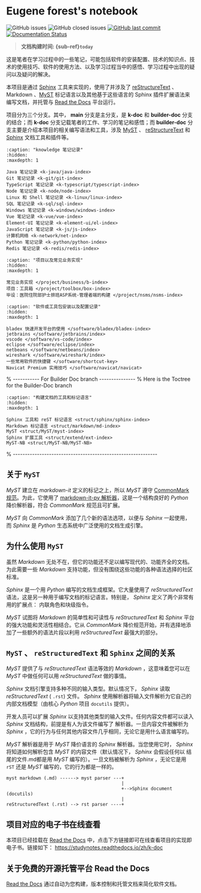 # Eugene forest's notebook

![GitHub issues](https://img.shields.io/github/issues/Eugene-Forest/NoteBook)
![GitHub closed issues](https://img.shields.io/github/issues-closed-raw/Eugene-Forest/NoteBook)
[![GitHub last commit][github-badge]][github-link]
[![Documentation Status][rtd-badge]][rtd-link]

> **文档构建时间: {sub-ref}`today`**

这是笔者在学习过程中的一些笔记，可能包括软件的安装配置、技术的知识点、技术的使用技巧、软件的使用方法、以及学习过程当中的感悟、学习过程中出现的疑问以及疑问的解决。

本项目是通过 [Sphinx](https://www.sphinx-doc.org/zh_CN/master/index.html) 工具来实现的，使用了并涉及了 [reStructureText](https://www.sphinx-doc.org/zh_CN/master/usage/restructuredtext/index.html) 、 Markdown 、[MyST](https://myst-parser.readthedocs.io/en/latest/index.html) 标记语言以及其他基于这些语言的 Sphinx 插件扩展语法来编写文档，并托管与 [Read the Docs](https://readthedocs.org/) 平台运行。

项目分为三个分支。其中， **main** 分支是主分支，是 **k-doc** 和 **builder-doc** 分支的结合；而 **k-doc** 分支记载笔者的工作、学习的笔记和感悟；而 **builder-doc** 分支主要是介绍本项目的相关编写语法和工具，涉及 [MyST](https://myst-parser.readthedocs.io/en/latest/index.html) 、 [reStructureText](https://www.sphinx-doc.org/zh_CN/master/usage/restructuredtext/index.html) 和 [Sphinx](https://www.sphinx-doc.org/zh_CN/master/index.html) 文档工具和插件等。

```{toctree}
:caption: "knowledge 笔记记录"
:hidden:
:maxdepth: 1

Java 笔记记录 <k-java/java-index>
Git 笔记记录 <k-git/git-index>
TypeScript 笔记记录 <k-typescript/typescript-index>
Node 笔记记录 <k-node/node-index>
Linux 和 Shell 笔记记录 <k-linux/linux-index>
SQL 笔记记录 <k-sql/sql-index>
Windows 笔记记录 <k-windows/windows-index>
Vue 笔记记录 <k-vue/vue-index>
Element-UI 笔记记录 <k-element-ui/el-index>
JavaScript 笔记记录 <k-js/js-index>
计算机网络 <k-network/net-index>
Python 笔记记录 <k-python/python-index>
Redis 笔记记录 <k-redis/redis-index>
```

<!-- For Project -->

```{toctree}
:caption: "项目以及常见业务实现"
:hidden:
:maxdepth: 1

常见业务实现 </project/business/b-index>
项目：工具箱 </project/toolbox/box-index>
毕设：医院住院部护士排班ASP系统-管理者端的构建 </project/nsms/nsms-index>
```

<!-- For Software -->

```{toctree}
:caption: "软件或工具包安装以及配置记录"
:hidden:
:maxdepth: 1

bladex 快速开发平台的使用 </software/bladex/bladex-index>
jetbrains </software/jetbrains/index>
vscode </software/vs-code/index>
eclipse </software/eclipse/index>
netbeans </software/netbeans/index>
wireshark </software/wireshark/index>
一些常用软件的快捷键 </software/shortcut-key>
Navicat Premium 实用技巧 </software/navicat/navicat>
```

% ----------- For Builder Doc branch ---------------
% Here is the Toctree for the Builder-Doc branch  

```{toctree}
:caption: "构建文档的工具和标记语言"
:hidden:
:maxdepth: 1

Sphinx 工具和 reST 标记语言 <struct/sphinx/sphinx-index>
Markdown 标记语言 <struct/markdown/md-index>
MyST <struct/MyST/myst-index>
Sphinx 扩展工具 <struct/extend/ext-index>
MyST-NB <struct/MyST-NB/MyST-NB>
```

% ------------------------------------------------------------

## 关于 `MyST`

*MyST* 建立在 *markdown-it* 定义的标记之上，所以 *MyST* 遵守 [CommonMark 规范](https://spec.commonmark.org/)。为此，它使用了 [markdown-it-py 解析器](https://github.com/executablebooks/markdown-it-py)，这是一个结构良好的 *Python* 降价解析器，符合 *CommonMark* 规范且可扩展。

*MyST* 向 *CommonMark* 添加了几个新的语法选项，以便与 *Sphinx* 一起使用，而 *Sphinx* 是 *Python* 生态系统中广泛使用的文档生成引擎。

## 为什么使用 `MyST`

虽然 *Markdown* 无处不在，但它的功能还不足以编写现代的、功能齐全的文档。为此需要一些 *Markdown* 支持功能，但没有围绕这些功能的各种语法选择的社区标准。

*Sphinx* 是一个用 *Python* 编写的文档生成框架。它大量使用了 *reStructuredText* 语法，这是另一种用于编写文档的标记语言。特别是， *Sphinx* 定义了两个非常有用的扩展点： 内联角色和块级指令。

*MyST* 试图将 *Markdown* 的简单性和可读性与 *reStructuredText* 和 *Sphinx* 平台的强大功能和灵活性相结合。它从 *CommonMark* 降价规范开始，并有选择地添加了一些额外的语法片段以利用 *reStructuredText* 最强大的部分。

## `MyST` 、 `reStructuredText` 和 `Sphinx` 之间的关系

*MyST* 提供了与 *reStructuredText* 语法等效的 *Markdown* ，这意味着您可以在 *MyST* 中做任何可以用 *reStructuredText* 做的事情。

*Sphinx* 文档引擎支持多种不同的输入类型。默认情况下， *Sphinx* 读取 *reStructuredText* ( `.rst`) 文件。 *Sphinx* 使用解析器将输入文件解析为它自己的内部文档模型（由核心 *Python* 项目 `docutils` 提供）。

开发人员可以扩展 *Sphinx* 以支持其他类型的输入文件。任何内容文件都可以读入 *Sphinx* 文档结构，前提是有人为该文件编写了 解析器。一旦内容文件被解析为 *Sphinx* ，它的行为与任何其他内容文件几乎相同，无论它是用什么语言编写的。

*MyST* 解析器是用于 *MyST* 降价语言的 *Sphinx* 解析器。当您使用它时， *Sphinx* 将知道如何解析包含 *MyST* 的内容文件（默认情况下， *Sphinx* 会假设任何以 结尾的文件.md都是用 *MyST* 编写的）。一旦文档被解析为 *Sphinx* ，无论它是用 `rST` 还是 *MyST* 编写的，它的行为都是一样的。

```
myst markdown (.md) ------> myst parser ---+
                                           |
                                           +-->Sphinx document (docutils)
                                           |
reStructuredText (.rst) --> rst parser ----+
```

## 项目对应的电子书在线查看

本项目已经挂载在 [Read the Docs](https://readthedocs.org/) 中，点击下方链接即可在线查看项目的实现即电子书。链接如下： https://studynotes.readthedocs.io/zh/k-doc


## 关于免费的开源托管平台 Read the Docs

[Read the Docs](https://readthedocs.org/) 通过自动为您构建，版本控制和托管文档来简化软件文档。 



<!-- For endnote -->

[github-badge]: https://img.shields.io/github/last-commit/Eugene-Forest/NoteBook
[github-link]: https://img.shields.io/github/last-commit/Eugene-Forest/NoteBook
[rtd-badge]: https://readthedocs.org/projects/studynotes/badge/?version=k-doc
[rtd-link]: https://studynotes.readthedocs.io/zh/k-doc/?badge=k-doc
